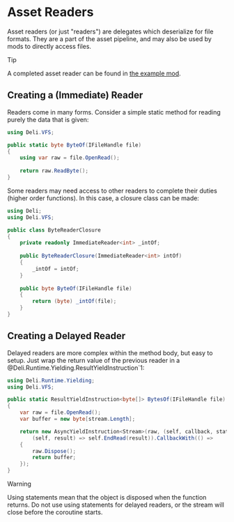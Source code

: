 # Asset Readers
Asset readers (or just "readers") are delegates which deserialize for file formats. They are a part of the asset pipeline, and may also be
used by mods to directly access files.

> [!TIP]
> A completed asset reader can be found in [the example
> mod](https://github.com/Deli-Collective/Deli.ExampleMod/blob/master/Deli.ExampleMod/src/AssetReaders.cs).

## Creating a (Immediate) Reader
Readers come in many forms. Consider a simple static method for reading purely the data that is given:

```c#
using Deli.VFS;

public static byte ByteOf(IFileHandle file)
{
    using var raw = file.OpenRead();
    
    return raw.ReadByte();
} 
```

Some readers may need access to other readers to complete their duties (higher order functions). In this case, a closure class can be made:

```c#
using Deli;
using Deli.VFS;

public class ByteReaderClosure
{
    private readonly ImmediateReader<int> _intOf;
    
    public ByteReaderClosure(ImmediateReader<int> intOf)
    {
        _intOf = intOf;
    }
    
    public byte ByteOf(IFileHandle file)
    {
        return (byte) _intOf(file);
    }
}
```

## Creating a Delayed Reader
Delayed readers are more complex within the method body, but easy to setup. Just wrap the return value of the previous reader in a
@Deli.Runtime.Yielding.ResultYieldInstruction`1:

```c#
using Deli.Runtime.Yielding;
using Deli.VFS;

public static ResultYieldInstruction<byte[]> BytesOf(IFileHandle file)
{
    var raw = file.OpenRead();
    var buffer = new byte[stream.Length];

    return new AsyncYieldInstruction<Stream>(raw, (self, callback, state) => self.BeginRead(buffer, 0, buffer.Length, callback, state),
        (self, result) => self.EndRead(result)).CallbackWith(() =>
    {
        raw.Dispose();
        return buffer;
    });
}
```

> [!WARNING]
> Using statements mean that the object is disposed when the function returns. Do not use using statements for delayed readers, or the
> stream will close before the coroutine starts.